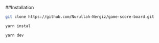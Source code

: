 
##Installation

```bash
git clone https://github.com/Nurullah-Nergiz/game-score-board.git
```

```bash
yarn instal
```

```bash
yarn dev
```
